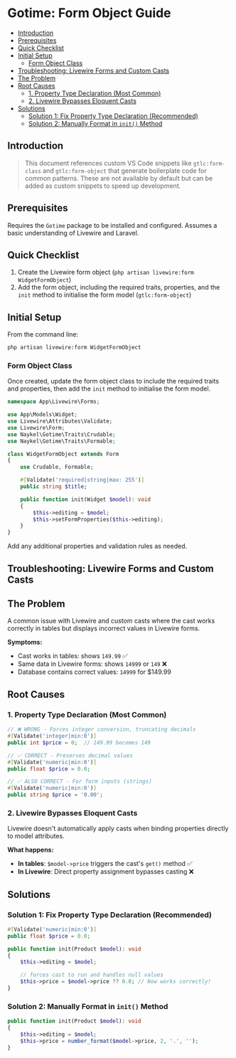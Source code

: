 # Gotime: Form Object Guide

- [Introduction](#introduction)
- [Prerequisites](#prerequisites)
- [Quick Checklist](#quick-checklist)
- [Initial Setup](#initial-setup)
    - [Form Object Class](#form-object-class)
- [Troubleshooting: Livewire Forms and Custom Casts](#troubleshooting-livewire-forms-and-custom-casts)
- [The Problem](#the-problem)
- [Root Causes](#root-causes)
    - [1. Property Type Declaration (Most Common)](#1-property-type-declaration-most-common)
    - [2. Livewire Bypasses Eloquent Casts](#2-livewire-bypasses-eloquent-casts)
- [Solutions](#solutions)
    - [Solution 1: Fix Property Type Declaration (Recommended)](#solution-1-fix-property-type-declaration-recommended)
    - [Solution 2: Manually Format in `init()` Method](#solution-2-manually-format-in-init-method)


## Introduction

> This document references custom VS Code snippets like `gtlc:form-class` and
> `gtlc:form-object` that generate boilerplate code for common patterns. These
> are not available by default but can be added as custom snippets to speed up
> development.

## Prerequisites

Requires the `Gotime` package to be installed and configured. Assumes a basic
understanding of Livewire and Laravel.

## Quick Checklist

1. Create the Livewire form object (`php artisan livewire:form WidgetFormObject`)
2. Add the form object, including the required traits, properties, and the
    `init` method to initialise the form model (`gtlc:form-object`)
<!-- 3. Initialise the form object with a model instance
4. Bind the form to the view with `wire:model="form.property"`
5. Add form inputs and submit/cancel buttons
6. Test both create and edit functionality
7. Use the form object in a Livewire component
8. Handle form submission and validation
9. Implement any additional methods for custom logic
10. Test the form in both create and edit scenarios -->

## Initial Setup

From the command line:

```bash +torchlight-bash
php artisan livewire:form WidgetFormObject
```

### Form Object Class

Once created, update the form object class to include the required traits and
properties, then add the `init` method to initialise the form model.

```php +torchlight-php
namespace App\Livewire\Forms;

use App\Models\Widget;
use Livewire\Attributes\Validate;
use Livewire\Form;
use Naykel\Gotime\Traits\Crudable;
use Naykel\Gotime\Traits\Formable;

class WidgetFormObject extends Form
{
    use Crudable, Formable;

    #[Validate('required|string|max: 255')]
    public string $title;

    public function init(Widget $model): void
    {
        $this->editing = $model;
        $this->setFormProperties($this->editing);
    }
}
```

Add any additional properties and validation rules as needed. 

<!-- i dont think i need this, maybe just refer to trait docs? -->
<!-- The `init` method initialises the form object with a model instance, setting the
`editing` property and binding the form properties to the model attributes. -->


<!-- 
## Initialising Form Object
### Route-based Initialisation (via route model binding)
### Event-Driven Initialisation
#### Listening for Events
#### Dispatching Events
### Setting Default Values
#### Method 1: Pass Defaults Directly
#### Method 2: Use the `initialData` Property
## FAQs -->

<!-- 



## Step 3: 



```html +parse
<x-gt-alert type="warning">
The <code>editing</code> attribute, defined in the <code>Formable</code> trait, represents the
form's initial or persisted state as a model instance. This attribute does not update to reflect
changes made to the model after the form has been edited. It only mirrors the model state when
initially set or after the form has been saved, not during the editing process.
</x-gt-alert>
```

## Step 4: Add the `createNewModel` Method

This method creates a new model instance, often used when initialising the form for a new record.

```php +torchlight-php
public function createNewModel(array $data = []): Post
{
    return Post::make(array_merge([
        'created_at' => now(),
    ], $data));
}
```
 -->



## Troubleshooting: Livewire Forms and Custom Casts

## The Problem
A common issue with Livewire and custom casts where the cast works correctly in
tables but displays incorrect values in Livewire forms.

**Symptoms:**
- Cast works in tables: shows `149.99` ✅
- Same data in Livewire forms: shows `14999` or `149` ❌
- Database contains correct values: `14999` for $149.99

## Root Causes

### 1. Property Type Declaration (Most Common)
```php +torchlight-php
// ❌ WRONG - Forces integer conversion, truncating decimals
#[Validate('integer|min:0')]
public int $price = 0;  // 149.99 becomes 149

// ✅ CORRECT - Preserves decimal values
#[Validate('numeric|min:0')]
public float $price = 0.0;

// ✅ ALSO CORRECT - For form inputs (strings)
#[Validate('numeric|min:0')]
public string $price = '0.00';
```

### 2. Livewire Bypasses Eloquent Casts
Livewire doesn't automatically apply casts when binding properties directly to
model attributes.

**What happens:**
- **In tables**: `$model->price` triggers the cast's `get()` method ✅
- **In Livewire**: Direct property assignment bypasses casting ❌
  
## Solutions

### Solution 1: Fix Property Type Declaration (Recommended)
```php +torchlight-php
#[Validate('numeric|min:0')]
public float $price = 0.0;

public function init(Product $model): void
{
    $this->editing = $model;

    // forces cast to run and handles null values
    $this->price = $model->price ?? 0.0; // Now works correctly!
}
```

### Solution 2: Manually Format in `init()` Method
```php +torchlight-php
public function init(Product $model): void
{
    $this->editing = $model;
    $this->price = number_format($model->price, 2, '.', '');
}
```


